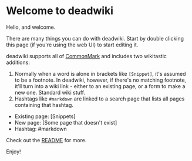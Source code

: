 # Welcome to deadwiki

Hello, and welcome.

There are many things you can do with deadwiki. Start by double clicking this page (if you're using the web UI) to start editing it.

deadwiki supports all of [CommonMark] and includes two wikitastic additions: 

1. Normally when a word is alone in brackets like `[Snippet]`, it's assumed to be a footnote. In deadwiki, however, if there's no matching footnote, it'll turn into a wiki link - either to an existing page, or a form to make a new one. Standard wiki stuff.
2. Hashtags like `#markdown` are linked to a search page that lists all pages containing that hashtag.

- Existing page: [Snippets]
- New page: [Some page that doesn't exist]
- Hashtag: #markdown

Check out the [README] for more. 

Enjoy!

[pulldown-cmark]: https://github.com/raphlinus/pulldown-cmark
[CommonMark]: https://commonmark.org/
[readme]: https://github.com/xvxx/deadwiki#readme